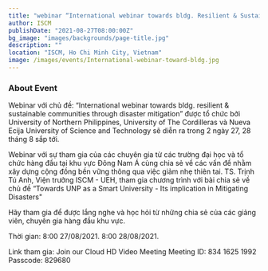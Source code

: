 ```yaml
---
title: "webinar “International webinar towards bldg. Resilient & Sustainable Communities through Disaster Mitigation"
author: ISCM
publishDate: "2021-08-27T08:00:00Z"
bg_image: "images/backgrounds/page-title.jpg"
description: ""
location: "ISCM, Ho Chi Minh City, Vietnam"
image: /images/events/International-webinar-toward-bldg.jpg
---
```


### About Event
<!--StartFragment-->

Webinar với chủ đề: “International webinar towards bldg. resilient & sustainable communities through disaster mitigation” được tổ chức bởi University of Northern Philippines, University of The Cordilleras và Nueva Ecija University of Science and Technology sẽ diễn ra trong 2 ngày 27, 28 tháng 8 sắp tới.

Webinar với sự tham gia của các chuyên gia từ các trường đại học và tổ chức hàng đầu tại khu vực Đông Nam Á cùng chia sẻ về các vấn đề nhằm xây dựng cộng đồng bền vững thông qua việc giảm nhẹ thiên tai. TS. Trịnh Tú Anh, Viện trưởng ISCM - UEH, tham gia chương trình với bài chia sẻ về chủ đề “Towards UNP as a Smart University - Its implication in Mitigating Disasters"

Hãy tham gia để được lắng nghe và học hỏi từ những chia sẻ của các giảng viên, chuyên gia hàng đầu khu vực.

Thời gian: 8:00 27/08/2021.
8:00 28/08/2021.

Link tham gia: Join our Cloud HD Video Meeting
Meeting ID: 834 1625 1992
Passcode: 829680

<!--EndFragment-->
